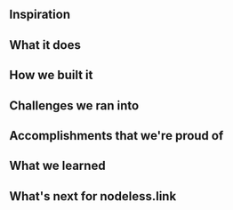 ## Inspiration

## What it does

## How we built it

## Challenges we ran into

## Accomplishments that we're proud of

## What we learned

## What's next for nodeless.link
